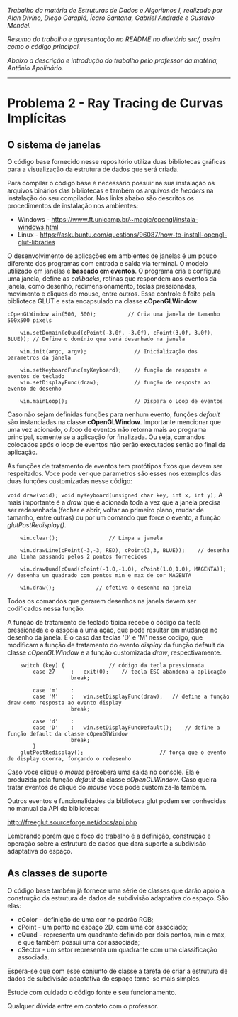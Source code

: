 *Trabalho da matéria de Estruturas de Dados e Algoritmos I, realizado por Alan Divino, Diego Carapiá, Ícaro Santana, Gabriel Andrade e Gustavo Mendel.*

*Resumo do trabalho e apresentação no README no diretório src/, assim como o código principal.*

*Abaixo a descrição e introdução do trabalho pelo professor da matéria, Antônio Apolinário.*

---


# Problema 2 - Ray Tracing de Curvas Implícitas

## O sistema de janelas

O código base fornecido nesse repositório utiliza duas bibliotecas gráficas para a visualização da estrutura de dados que será criada.

Para compilar o código base é necessário possuir na sua instalação os arquivos binários das bibliotecas e também os arquivos de *headers* na instalação do seu compilador. Nos links abaixo são descritos os procedimentos de instalação nos ambientes:

* Windows - https://www.ft.unicamp.br/~magic/opengl/instala-windows.html
* Linux - https://askubuntu.com/questions/96087/how-to-install-opengl-glut-libraries

O desenvolvimento de aplicações em ambientes de janelas é um pouco diferente dos programas com entrada e saída via terminal. O modelo utilizado em janelas é **baseado em eventos**. O programa cria e configura uma janela, define as *callbacks*, rotinas que respondem aos eventos da janela, como desenho, redimensionamento, teclas pressionadas, movimento e cliques do mouse, entre outros. Esse controle é feito pela biblioteca GLUT e esta encapsulado na classe **cOpenGLWindow**. 

```
cOpenGLWindow win(500, 500);          // Cria uma janela de tamanho 500x500 pixels

	win.setDomain(cQuad(cPoint(-3.0f, -3.0f), cPoint(3.0f, 3.0f), BLUE)); // Define o domínio que será desenhado na janela 

	win.init(argc, argv);               // Inicialização dos parametros da janela

	win.setKeyboardFunc(myKeyboard);    // função de resposta e eventos de teclado
	win.setDisplayFunc(draw);           // função de resposta ao evento de desenho

	win.mainLoop();                     // Dispara o Loop de eventos
``` 
Caso não sejam definidas funções para nenhum evento, funções *default* são instanciadas na classe **cOpenGLWindow**. 
Importante mencionar que uma vez acionado, o *loop* de eventos não retorna mais ao programa principal, somente se a aplicação for finalizada. Ou seja, comandos colocados após o loop de eventos não serão executados senão ao final da aplicação. 

As funções de tratamento de eventos tem protótipos fixos que devem ser respeitados. Voce pode ver que parametros são esses nos exemplos das duas funções customizadas nesse código: 

``
void draw(void);
void myKeyboard(unsigned char key, int x, int y);
``
A mais importante é a *draw* que é acionada toda a vez que a janela precisa ser redesenhada (fechar e abrir, voltar ao primeiro plano, mudar de tamanho, entre outras) ou por um comando que force o evento, a função *glutPostRedisplay()*. 

```
	win.clear();				// Limpa a janela
	  		        	
	win.drawLine(cPoint(-3,-3, RED), cPoint(3,3, BLUE));	// desenha uma linha passando pelos 2 pontos fornecidos

	win.drawQuad(cQuad(cPoint(-1.0,-1.0), cPoint(1.0,1.0), MAGENTA));	// desenha um quadrado com pontos min e max de cor MAGENTA

	win.draw();				// efetiva o desenho na janela
```
Todos os comandos que gerarem desenhos na janela devem ser codificados nessa função. 

A função de tratamento de teclado típica recebe o código da tecla pressionada e o associa a uma ação, que pode resultar em mudança no desenho da janela. É o caso das teclas 'D' e 'M' nesse codigo, que modificam a função de tratamento do evento *display* da função default da classe *cOpenGLWindow* e a função customizada *draw*, respectivamente.  

```
	switch (key) {				// código da tecla pressionada
		case 27		: 	exit(0);	// tecla ESC abandona a aplicação	
					break;
						
		case 'm'	: 			
		case 'M'	: 	win.setDisplayFunc(draw);	// define a função draw como resposta ao evento display
					break;
						
		case 'd'	: 	
		case 'D'	:	win.setDisplayFuncDefault();	// define a função default da classe cOpenGlWindow
					break;
		}
	glutPostRedisplay();						// força que o evento de display ocorra, forçando o redesenho

```
Caso voce clique o *mouse* perceberá uma saida no console. Ela é produzida pela função *default* da classe *cOpenGLWindow*. Caso queira tratar eventos de clique do *mouse* voce pode customiza-la também. 

Outros eventos e funcionalidades da biblioteca glut podem ser conhecidas no manual da API da biblioteca: 

http://freeglut.sourceforge.net/docs/api.php

Lembrando porém que o foco do trabalho é a definição, construção e operação sobre a estrutura de dados que dará suporte a subdivisão adaptativa do espaço. 

## As classes de suporte

O código base também já fornece uma série de classes que darão apoio a construção da estrutura de dados de subdivisão adaptativa do espaço. São elas:

* cColor - definição de uma cor no padrão RGB;
* cPoint - um ponto no espaço 2D, com uma cor associado;
* cQuad - representa um quadrante definido por dois pontos, min e max, e que também possui uma cor associada;
* cSector - um setor representa um quadrante com uma classificação associada.

Espera-se que com esse conjunto de classe a tarefa de criar a estrutura de dados de subdivisão adaptativa do espaço torne-se mais simples. 

Estude com cuidado o código fonte e seu funcionamento. 

Qualquer dúvida entre em contato com o professor. 
